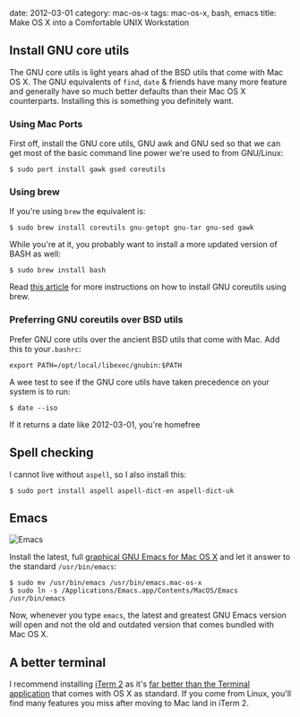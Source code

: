 date:    2012-03-01
category: mac-os-x
tags: mac-os-x, bash, emacs
title: Make OS X into a Comfortable UNIX Workstation

## Install GNU core utils

The GNU core utils is light years ahad of the BSD utils that come with
Mac OS X. The GNU equivalents of `find`, `date` & friends have many
more feature and generally have so much better defaults than their Mac
OS X counterparts. Installing this is something you definitely want.

### Using Mac Ports

First off, install the GNU core utils, GNU awk and GNU sed so
that we can get most of the basic command line power we're
used to from GNU/Linux:

    $ sudo port install gawk gsed coreutils

### Using brew

If you're using `brew` the equivalent is:

    $ sudo brew install coreutils gnu-getopt gnu-tar gnu-sed gawk

While you're at it, you probably want to install a more updated
version of BASH as well:

    $ sudo brew install bash

Read <a
href="http://apple.stackexchange.com/questions/69223/how-to-replace-mac-os-x-utilities-with-gnu-core-utilities">this
article</a> for more instructions on how to install GNU coreutils
using brew.

### Preferring GNU coreutils over BSD utils

Prefer GNU core utils over the ancient BSD utils that come
with Mac. Add this to your```.bashrc```:

    export PATH=/opt/local/libexec/gnubin:$PATH

A wee test to see if the GNU core utils have taken precedence
on your system is to run:

    $ date --iso

If it returns a date like 2012-03-01, you're homefree

## Spell checking

I cannot live without `aspell`, so I also install
this:

    $ sudo port install aspell aspell-dict-en aspell-dict-uk

## Emacs

<img class="right" src="/graphics/emacs/emacs.png" alt="Emacs"/>

Install the latest, full
[graphical GNU Emacs for Mac OS X](http://emacsformacosx.com/) and let
it answer to the standard ```/usr/bin/emacs```:

    $ sudo mv /usr/bin/emacs /usr/bin/emacs.mac-os-x
    $ sudo ln -s /Applications/Emacs.app/Contents/MacOS/Emacs /usr/bin/emacs

Now, whenever you type `emacs`, the latest and greatest GNU Emacs
version will open and not the old and outdated version that comes
bundled with Mac OS X.

## A better terminal

I recommend installing [iTerm 2](https://www.iterm2.com/) as it's
[far better than the Terminal application](https://www.iterm2.com/features.html)
that comes with OS X as standard. If you come from Linux, you'll
find many features you miss after moving to Mac land in iTerm 2.

